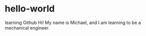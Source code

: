 # hello-world
learning Github
Hi!  My name is Michael, and I am learning to be a mechanical engineer.
